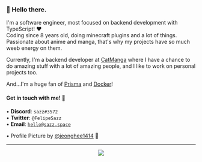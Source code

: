 <h3>👋 Hello there.</h3>

I'm a  software engineer, most focused on backend development with TypeScript! ❤
<br>
Coding since 8 years old, doing minecraft plugins and a lot of things. Passionate about anime and manga, that's why my projects have so much weeb energy on them.

Currently, I'm a backend developer at [CatManga](https://catmanga.org) where I have a chance to do amazing stuff with a lot of amazing people, and I like to work on personal projects too.

And...I'm a huge fan of [Prisma](https://prisma.io) and [Docker](https://docker.com)! 

<h4>Get in touch with me! 🎈</h4>
 
• <strong>Discord</strong>: <code>sazz#3572</code>
<br>
• <strong>Twitter</strong>: <code>@FelipeSazz</code>
<br>
• <strong>Email</strong>: <code>hello@sazz.space</code>

• Profile Picture by [@jeonghee1414](https://twitter.com/jeonghee1414) 💖

___
<p align="center">
  <img src="https://count.getloli.com/get/@Sazzo?theme=gelbooru" />
</p>
